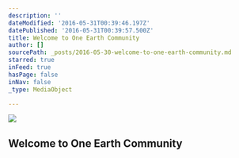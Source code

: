 ```yaml
---
description: ''
dateModified: '2016-05-31T00:39:46.197Z'
datePublished: '2016-05-31T00:39:57.500Z'
title: Welcome to One Earth Community
author: []
sourcePath: _posts/2016-05-30-welcome-to-one-earth-community.md
starred: true
inFeed: true
hasPage: false
inNav: false
_type: MediaObject

---
```

<article style=""><img src="https://the-grid-user-content.s3-us-west-2.amazonaws.com/011b4a3f-979e-4f4d-8d33-eaa5f5305259.png" /><h1>Welcome to One Earth Community</h1></article>